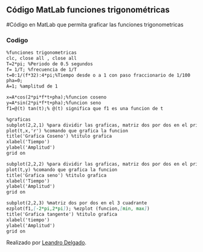 ## Código MatLab funciones trigonométricas

#Código en MatLab que permita graficar las funciones trigonometricas
### Codigo



```markdown
%funciones trigonometricas
clc, close all , close all
T=2*pi; %Periodo de 0.5 segundos
f= 1/T; %frecuencia de 1/T
t=0:1/(f*32):4*pi;%Tiempo desde o a 1 con paso fraccionario de 1/100
pha=0;
A=1; %amplitud de 1

x=A*cos(2*pi*f*t+pha);%funcion coseno
y=A*sin(2*pi*f*t+pha);%funcion seno
f1=@(t) tan(t);% @(t) significa que f1 es una funcion de t

%graficas
subplot(2,2,1) %para dividir las graficas, matriz dos por dos en el primer cuadrante
plot(t,x,'r') %comando que grafica la funcion
title('Grafica Coseno') %titulo grafica
xlabel('Tiempo')
ylabel('Amplitud')
grid on

subplot(2,2,2) %para dividir las graficas, matriz dos por dos en el primer cuadrante
plot(t,y) %comando que grafica la funcion
title('Grafica seno') %titulo grafica
xlabel('Tiempo')
ylabel('Amplitud')
grid on

subplot(2,2,3) %matriz dos por dos en el 3 cuadrante
ezplot(f1,[-2*pi,2*pi]); %ezplot (funcion,[min, max])
title('Grafica tangente') %titulo grafica
xlabel('tiempo')
ylabel('Amplitud')
grid on

```

Realizado por [Leandro Delgado](https://instagram.com/leandrodelgado/).

